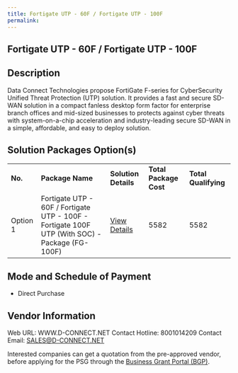 ```yaml
---
title: Fortigate UTP - 60F / Fortigate UTP - 100F
permalink: 
---
```


## Fortigate UTP - 60F / Fortigate UTP - 100F

## Description

Data Connect Technologies propose FortiGate F-series for CyberSecurity Unified Threat Protection (UTP) solution. It provides a fast and secure SD-WAN solution in a compact fanless desktop form factor for enterprise branch offices and mid-sized businesses to protects against cyber threats with system-on-a-chip acceleration and industry-leading secure SD-WAN in a simple, affordable, and easy to deploy solution.

## Solution Packages Option(s)

<table>
<tr>
<td><b>No.</b></td>
<td><b>Package Name</b></td>
<td><b>Solution Details</b></td>
<td><b>Total Package Cost</b></td>
<td><b>Total Qualifying</b></td>
</tr>
<tr>
<td>Option 1</td>
<td>Fortigate UTP - 60F / Fortigate UTP - 100F - Fortigate 100F UTP (With SOC) - Package (FG-100F)</td>
<td><a href='https://www.gobusiness.gov.sg/images/psg/Desensitised_Data_Connect_20200540_Annex_3_Part_1.pdf'>View Details</a></td>
<td>5582</td>
<td>5582</td>
</tr>
</table>

## Mode and Schedule of Payment

 - Direct Purchase

## Vendor Information

 Web URL: WWW.D-CONNECT.NET 
Contact Hotline: 8001014209 
Contact Email: SALES@D-CONNECT.NET 


Interested companies can get a quotation from the pre-approved vendor, before applying for the PSG through the <a href='https://www.businessgrants.gov.sg/'>Business Grant Portal (BGP)</a>.

